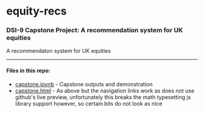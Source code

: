 # equity-recs

### DSI-9 Capstone Project: A recommendation system for UK equities

A recommendaton system for UK equities

- - - -
#### Files in this repo:

* [capstone.ipynb](capstone.ipynb) - Capstone outputs and demonstration
* [capstone.html](https://htmlpreview.github.io/?https://github.com/algrt-hm/equity-recs/blob/master/capstone.html) - As above but the navigation links work as does not use github's live preview, unfortunately this breaks the math typesetting js library support however, so certain bits do not look as nice
